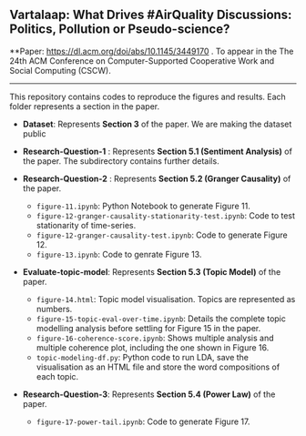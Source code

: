 
## Vartalaap: What Drives #AirQuality Discussions: Politics, Pollution or Pseudo-science?
**Paper: https://dl.acm.org/doi/abs/10.1145/3449170 . To appear in the The 24th ACM Conference on Computer-Supported Cooperative Work and Social Computing (CSCW).
<hr>
This repository contains codes to reproduce the figures and results. Each folder represents a section in the paper. 

- **Dataset**: Represents **Section 3** of the paper. We are making the dataset public 
- **Research-Question-1** : Represents **Section 5.1 (Sentiment Analysis)** of the paper. The subdirectory contains further details.

- **Research-Question-2** : Represents **Section 5.2 (Granger Causality)** of the paper.
	- `figure-11.ipynb`: Python Notebook to generate Figure 11.
	- `figure-12-granger-causality-stationarity-test.ipynb`: Code to test stationarity of time-series.
	- `figure-12-granger-causality-test.ipynb`: Code to generate Figure 12.
	- `figure-13.ipynb`: Code to genrate Figure 13.
- **Evaluate-topic-model**:  Represents **Section 5.3 (Topic Model)** of the paper.
	- `figure-14.html`: Topic model visualisation. Topics are represented as numbers. 
	- `figure-15-topic-eval-over-time.ipynb`: Details the complete topic modelling analysis before settling for Figure 15 in the paper. 
	- `figure-16-coherence-score.ipynb`: Shows multiple analysis and multiple coherence plot, including the one shown in Figure 16.
	- `topic-modeling-df.py`: Python code to run LDA, save the visualisation as an HTML file and store the word compositions of each topic.

- **Research-Question-3**: Represents **Section 5.4 (Power Law)** of the paper.
	- `figure-17-power-tail.ipynb`: Code to generate Figure 17. 


